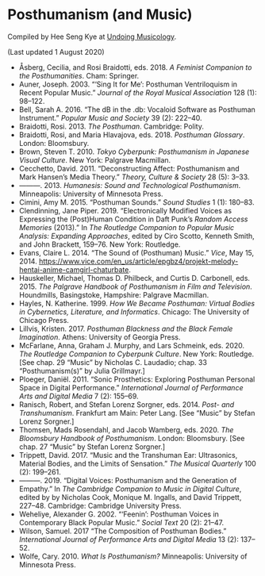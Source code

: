# Posthumanism (and Music)

Compiled by Hee Seng Kye at [Undoing Musicology](http://undoingmusicology.com).

(Last updated 1 August 2020)

* Åsberg, Cecilia, and Rosi Braidotti, eds. 2018. *A Feminist Companion to the Posthumanities*. Cham: Springer.
* Auner, Joseph. 2003. “‘Sing It for Me’: Posthuman Ventriloquism in Recent Popular Music.” *Journal of the Royal Musical Association* 128 (1): 98–122.
* Bell, Sarah A. 2016. “The dB in the .db: Vocaloid Software as Posthuman Instrument.” *Popular Music and Society* 39 (2): 222–40.
* Braidotti, Rosi. 2013. *The Posthuman*. Cambridge: Polity.
* Braidotti, Rosi, and Maria Hlavajova, eds. 2018. *Posthuman Glossary*. London: Bloomsbury.
* Brown, Steven T. 2010. *Tokyo Cyberpunk: Posthumanism in Japanese Visual Culture*. New York: Palgrave Macmillan.
* Cecchetto, David. 2011. “Deconstructing Affect: Posthumanism and Mark Hansen’s Media Theory.” *Theory, Culture & Society* 28 (5): 3–33.
* ———. 2013. *‌Humanesis: Sound and Technological Posthumanism*. Minneapolis: University of Minnesota Press.
* Cimini, Amy M. 2015. “Posthuman Sounds.” *Sound Studies* 1 (1): 180–83.
* Clendinning, Jane Piper. 2019. “Electronically Modified Voices as Expressing the (Post)Human Condition in Daft Punk’s *Random Access Memories* (2013).” In *The Routledge Companion to Popular Music Analysis: Expanding Approaches*, edited by Ciro Scotto, Kenneth Smith, and John Brackett, 159–76. New York: Routledge.
* Evans, Claire L. 2014. “The Sound of (Posthuman) Music.” *Vice*, May 15, 2014. https://www.vice.com/en_us/article/epgbz4/projekt-melody-hentai-anime-camgirl-chaturbate.
* Hauskeller, Michael, Thomas D. Philbeck, and Curtis D. Carbonell, eds. 2015. *‌The Palgrave Handbook of Posthumanism in Film and Television*. Houndmills, Basingstoke, Hampshire: Palgrave Macmillan.
* Hayles, N. Katherine. 1999. *How We Became Posthuman: Virtual Bodies in Cybernetics, Literature, and Informatics*. Chicago: The University of Chicago Press.
* Lillvis, Kristen. 2017. *Posthuman Blackness and the Black Female Imagination*. Athens: University of Georgia Press.
* McFarlane, Anna, Graham J. Murphy, and Lars Schmeink, eds. 2020. *The Routledge Companion to Cyberpunk Culture*. New York: Routledge. [See chap. 29 “Music” by Nicholas C. Laudadio; chap. 33 “Posthumanism(s)” by Julia Grillmayr.]
* Ploeger, Daniël. 2011. “Sonic Prosthetics: Exploring Posthuman Personal Space in Digital Performance.” *International Journal of Performance Arts and Digital Media* 7 (2): 155–69.
* Ranisch, Robert, and Stefan Lorenz Sorgner, eds. 2014. *Post- and Transhumanism*. Frankfurt am Main: Peter Lang. [See “Music” by Stefan Lorenz Sorgner.]
* Thomsen, Mads Rosendahl, and Jacob Wamberg, eds. 2020. *The Bloomsbury Handbook of Posthumanism*. London: Bloomsbury. [See chap. 27 “Music” by Stefan Lorenz Sorgner.]
* Trippett, David. 2017. “Music and the Transhuman Ear: Ultrasonics, Material Bodies, and the Limits of Sensation.” *The Musical Quarterly* 100 (2): 199–261.
* ———. 2019. “Digital Voices: Posthumanism and the Generation of Empathy.” In *‌The Cambridge Companion to Music in Digital Culture*, edited by by Nicholas Cook, Monique M. Ingalls, and David Trippett, 227–48. Cambridge: Cambridge University Press.
* Weheliye, Alexander G. 2002. “‘Feenin’: Posthuman Voices in Contemporary Black Popular Music.” *Social Text* 20 (2): 21–47.
* Wilson, Samuel. 2017 “The Composition of Posthuman Bodies.” *International Journal of Performance Arts and Digital Media* 13 (2): 137–52.
* Wolfe, Cary. 2010. *What Is Posthumanism?* Minneapolis: University of Minnesota Press.
